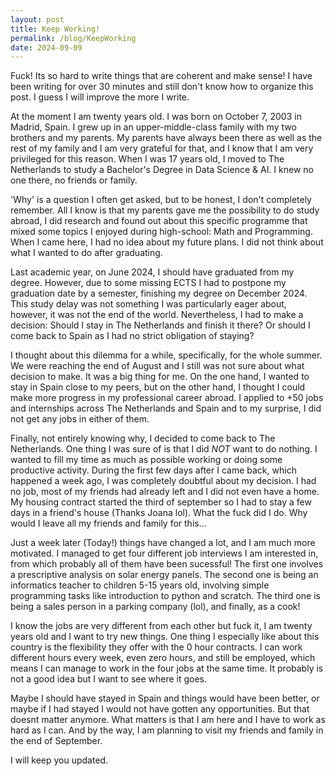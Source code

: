 ```yaml
---
layout: post
title: Keep Working!
permalink: /blog/KeepWorking
date: 2024-09-09
---
```

Fuck! Its so hard to write things that are coherent and make sense! I have been writing for over 30 minutes and still don't know how to organize this post. I guess I will improve the more I write.

At the moment I am twenty years old. I was born on October 7, 2003 in Madrid, Spain. I grew up in an upper-middle-class family with my two brothers and my parents. My parents have always been there as well as the rest of my family and I am very grateful for that, and I know that I am very privileged for this reason. When I was 17 years old, I moved to The Netherlands to study a Bachelor's Degree in Data Science & AI. I knew no one there, no friends or family. 

'Why' is a question I often get asked, but to be honest, I don't completely remember. All I know is that my parents gave me the possibility to do study abroad, I did research and found out about this specific programme that mixed some topics I enjoyed during high-school: Math and Programming. When I came here, I had no idea about my future plans. I did not think about what I wanted to do after graduating. 

Last academic year, on June 2024, I should have graduated from my degree. However, due to some missing ECTS I had to postpone my graduation date by a semester, finishing my degree on December 2024. This study delay was not something I was particularly eager about, however, it was not the end of the world. Nevertheless, I had to make a decision: Should I stay in The Netherlands and finish it there? Or should I come back to Spain as I had no strict obligation of staying?

I thought about this dilemma for a while, specifically, for the whole summer. We were reaching the end of August and I still was not sure about what decision to make. It was a big thing for me. On the one hand, I wanted to stay in Spain close to my peers, but on the other hand, I thought I could make more progress in my professional career abroad. I applied to +50 jobs and internships across The Netherlands and Spain and to my surprise, I did not get any jobs in either of them. 

Finally, not entirely knowing why, I decided to come back to The Netherlands. One thing I was sure of is that I did *NOT* want to do nothing. I wanted to fill my time as much as possible working or doing some productive activity. During the first few days after I came back, which happened a week ago, I was completely doubtful about my decision. I had no job, most of my friends had already left and I did not even have a home. My housing contract started the third of september so I had to stay a few days in a friend's house (Thanks Joana lol). What the fuck did I do. Why would I leave all my friends and family for this...

Just a week later (Today!) things have changed a lot, and I am much more motivated. I managed to get four different job interviews I am interested in, from which probably all of them have been sucessful! The first one involves a prescriptive analysis on solar energy panels. The second one is being an informatics teacher to children 5-15 years old, involving simple programming tasks like introduction to python and scratch. The third one is being a sales person in a parking company (lol), and finally, as a cook!

I know the jobs are very different from each other but fuck it, I am twenty years old and I want to try new things. One thing I especially like about this country is the flexibility they offer with the 0 hour contracts. I can work different hours every week, even zero hours, and still be employed, which means I can manage to work in the four jobs at the same time. It probably is not a good idea but I want to see where it goes.

Maybe I should have stayed in Spain and things would have been better, or maybe if I had stayed I would not have gotten any opportunities. But that doesnt matter anymore. What matters is that I am here and I have to work as hard as I can. And by the way, I am planning to visit my friends and family in the end of September.

I will keep you updated.